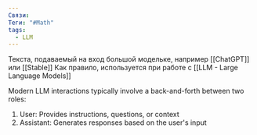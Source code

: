 ```yaml
---
Связи: 
Теги: "#Math"
tags:
  - LLM
---
```

Текста, подаваемый на вход большой модельке, например [[ChatGPT]] или [[Stable]]
Как правило, используется при работе с [[LLM  - Large Language Models]]

Modern LLM interactions typically involve a back-and-forth between two roles:

1. User: Provides instructions, questions, or context
2. Assistant: Generates responses based on the user's input